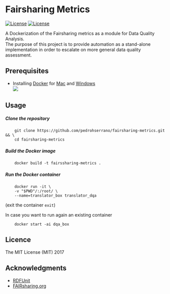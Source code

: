 # Fairsharing Metrics
[![License](https://img.shields.io/badge/FAIR-metrics-orange.svg)](http://fairmetrics.org/)
[![License](https://img.shields.io/badge/license-MIT-blue.svg)](https://opensource.org/licenses/MIT)

A Dockerization of the Fairsharing metrics as a module for Data Quality Analysis.   
The purpose of this project is to provide automation as a stand-alone implementation in order to escalate on more general data quality assessment.

## Prerequisites

- Installing [Docker](https://docs.docker.com/) for [Mac](https://docs.docker.com/docker-for-mac/install/) and [Windows](https://docs.docker.com/docker-for-windows/install/download-docker-for-windows)  
![](img/docker.png)

## Usage

##### Clone the repository

        git clone https://github.com/pedrohserrano/fairsharing-metrics.git && \
        cd fairsharing-metrics

##### Build the Docker image

        docker build -t fairssharing-metrics .

##### Run the Docker container

        docker run -it \
        -v "$PWD"/:/root/ \
        --name=translator_box translator_dqa 

(exit the container `exit`)

In case you want to run again an existing container   

        docker start -ai dqa_box



## Licence

The MIT License (MIT) 2017

## Acknowledgments

* [RDFUnit](http://aksw.org/Projects/RDFUnit.html)
* [FAIRsharing.org](http://FAIRsharing.org)